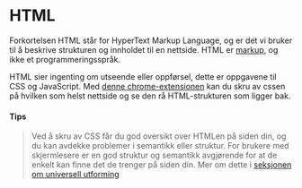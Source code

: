 # HTML

Forkortelsen HTML står for HyperText Markup Language, og er det vi bruker til å
beskrive strukturen og innholdet til en nettside. HTML er
[markup](https://en.wikipedia.org/wiki/Markup_language), og ikke et
programmeringsspråk.

HTML sier ingenting om utseende eller oppførsel, dette er oppgavene til CSS og
JavaScript. Med
[denne chrome-extensionen](https://chrome.google.com/webstore/detail/web-developer/bfbameneiokkgbdmiekhjnmfkcnldhhm?hl=no)
kan du skru av cssen på hvilken som helst nettside og se den rå HTML-strukturen som ligger bak.

#### Tips
> Ved å skru av CSS får du god oversikt over HTMLen på siden din, og du kan
avdekke problemer i semantikk eller struktur. For brukere med skjermlesere er en
god struktur og semantikk avgjørende for at de enkelt kan finne det de trenger
på siden din. Mer om dette i
[seksjonen om universell utforming](/04-universell-utforming/cover.html)
